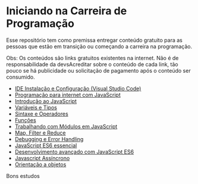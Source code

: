 # Iniciando na Carreira de Programação
Esse repositório tem como premissa entregar conteúdo gratuito para as pessoas que estão em transição ou começando a carreira na programação.

Obs: Os conteúdos são links gratuitos existentes na internet. Não é de responsabilidade da devsAcreditar sobre o conteúdo de cada link, tão pouco se há publicidade ou solicitação de pagamento após o conteúdo ser consumido.


- [IDE Instalação e Configuração (Visual Studio Code)](https://digitalinnovation.one/cursos/ide-instalacao-e-configuracao-visual-studio-code/?ref=lp&hidden_text&source=/skills/javascript&)
- [Programação para internet com JavaScript](https://digitalinnovation.one/cursos/programacao-para-internet-com-javascript/?ref=lp&hidden_text&source=/skills/javascript&)
- [Introdução ao JavaScript](https://digitalinnovation.one/cursos/introducao-ao-javascript/?ref=lp&hidden_text&source=/skills/javascript&)
- [Variáveis e Tipos](https://digitalinnovation.one/cursos/variaveis-e-tipos/?ref=lp&hidden_text&source=/skills/javascript&)
- [Sintaxe e Operadores](https://digitalinnovation.one/cursos/sintaxe-e-operadores/?ref=lp&hidden_text&source=/skills/javascript&)
- [Funções](https://digitalinnovation.one/cursos/funcoes/?ref=lp&hidden_text&source=/skills/javascript&)
- [Trabalhando com Módulos em JavaScript](https://digitalinnovation.one/cursos/trabalhando-com-modulos-em-javascript/?ref=lp&hidden_text&source=/skills/javascript&)
- [Map, Filter e Reduce](https://digitalinnovation.one/cursos/map-filter-e-reduce/?ref=lp&hidden_text&source=/skills/javascript&)
- [Debugging e Error Handling](https://digitalinnovation.one/cursos/debugging-e-error-handling/?ref=lp&hidden_text&source=/skills/javascript&)
- [JavaScript ES6 essencial](https://digitalinnovation.one/cursos/javascript-es6-essencial/?ref=lp&hidden_text&source=/skills/javascript&)
- [Desenvolvimento avançado com JavaScript ES6](https://digitalinnovation.one/cursos/desenvolvimento-avancado-com-javascript-es6/?ref=lp&hidden_text&source=/skills/javascript&)
- [Javascript Assíncrono](https://digitalinnovation.one/cursos/javascript-assincrono/?ref=lp&hidden_text&source=/skills/javascript&)
- [Orientação a objetos](https://digitalinnovation.one/cursos/orientacao-a-objetos/?ref=lp&hidden_text&source=/skills/javascript&)


Bons estudos 
